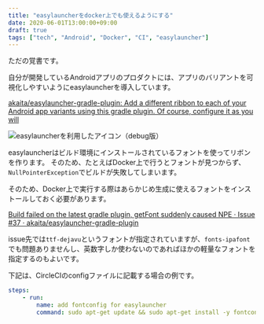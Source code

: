 ```yaml
---
title: "easylauncherをdocker上でも使えるようにする"
date: 2020-06-01T13:00:00+09:00
draft: true
tags: ["tech", "Android", "Docker", "CI", "easylauncher"]
---
```


ただの覚書です。

自分が開発しているAndroidアプリのプロダクトには、アプリのバリアントを可視化しやすいようにeasylauncherを導入しています。

[akaita/easylauncher\-gradle\-plugin: Add a different ribbon to each of your Android app variants using this gradle plugin\. Of course, configure it as you will](https://github.com/akaita/easylauncher-gradle-plugin)

![easylauncherを利用したアイコン（debug版）](/note/image/easy_launcher_use_docker/generate_easy_launcher.png)

easylauncherはビルド環境にインストールされているフォントを使ってリボンを作ります。
そのため、たとえばDocker上で行うとフォントが見つからず、`NullPointerException`でビルドが失敗してしまいます。

そのため、Docker上で実行する際はあらかじめ生成に使えるフォントをインストールしておく必要があります。

[Build failed on the latest gradle plugin, getFont suddenly caused NPE · Issue \#37 · akaita/easylauncher\-gradle\-plugin](https://github.com/akaita/easylauncher-gradle-plugin/issues/37)

issue先では`ttf-dejavu`というフォントが指定されていますが、`fonts-ipafont`でも問題ありませんし、英数字しか使わないのであればほかの軽量なフォントを指定するのもよいです。

下記は、CircleCIのconfigファイルに記載する場合の例です。

```yml
steps:
    - run:
        name: add fontconfig for easylauncher
        command: sudo apt-get update && sudo apt-get install -y fontconfig fonts-ipafont
```



